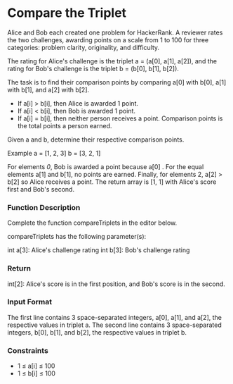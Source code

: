 # Compare the Triplet

Alice and Bob each created one problem for HackerRank. A reviewer rates the two challenges, awarding points on a scale from 1 to 100 for three categories: problem clarity, originality, and difficulty.

The rating for Alice's challenge is the triplet a = (a[0], a[1], a[2]), and the rating for Bob's challenge is the triplet b = (b[0], b[1], b[2]).

The task is to find their comparison points by comparing a[0] with b[0], a[1] with b[1], and a[2] with b[2].

* If a[i] > b[i], then Alice is awarded 1 point.
* If a[i] < b[i], then Bob is awarded 1 point.
* If a[i] = b[i], then neither person receives a point.
Comparison points is the total points a person earned.

Given a and b, determine their respective comparison points.

Example
 a = [1, 2, 3]
 b = [3, 2, 1]
 
 For elements *0*, Bob is awarded a point because a[0] .
 For the equal elements a[1] and b[1], no points are earned.
 Finally, for elements 2, a[2] > b[2] so Alice receives a point.
 The return array is [1, 1] with Alice's score first and Bob's second.

 ### Function Description

 Complete the function compareTriplets in the editor below.

 compareTriplets has the following parameter(s):

 int a[3]: Alice's challenge rating
 int b[3]: Bob's challenge rating
 
 ### Return
 int[2]: Alice's score is in the first position, and Bob's score is in the second.
 
 ### Input Format
 The first line contains 3 space-separated integers, a[0], a[1], and a[2], the respective values in triplet a.
 The second line contains 3 space-separated integers, b[0], b[1], and b[2], the respective values in triplet b.

 ### Constraints
 
 * 1 ≤ a[i] ≤ 100
 * 1 ≤ b[i] ≤ 100
